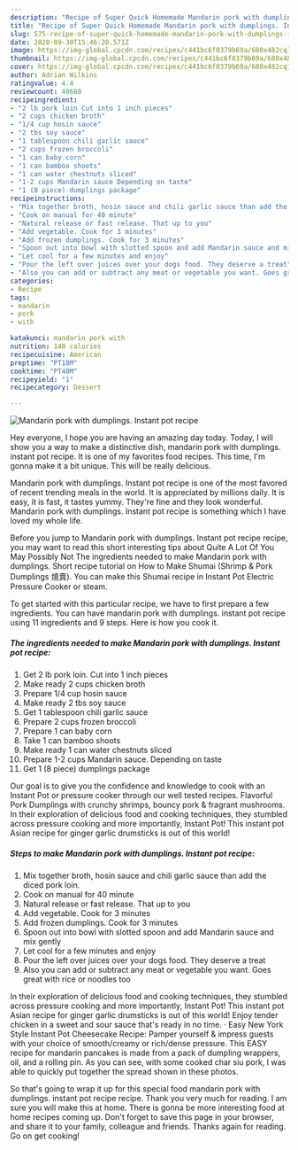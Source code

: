 ```yaml
---
description: "Recipe of Super Quick Homemade Mandarin pork with dumplings. Instant pot recipe"
title: "Recipe of Super Quick Homemade Mandarin pork with dumplings. Instant pot recipe"
slug: 575-recipe-of-super-quick-homemade-mandarin-pork-with-dumplings-instant-pot-recipe
date: 2020-09-30T15:46:20.571Z
image: https://img-global.cpcdn.com/recipes/c441bc6f0379b69a/680x482cq70/mandarin-pork-with-dumplings-instant-pot-recipe-recipe-main-photo.jpg
thumbnail: https://img-global.cpcdn.com/recipes/c441bc6f0379b69a/680x482cq70/mandarin-pork-with-dumplings-instant-pot-recipe-recipe-main-photo.jpg
cover: https://img-global.cpcdn.com/recipes/c441bc6f0379b69a/680x482cq70/mandarin-pork-with-dumplings-instant-pot-recipe-recipe-main-photo.jpg
author: Adrian Wilkins
ratingvalue: 4.4
reviewcount: 40680
recipeingredient:
- "2 lb pork loin Cut into 1 inch pieces"
- "2 cups chicken broth"
- "1/4 cup hosin sauce"
- "2 tbs soy sauce"
- "1 tablespoon chili garlic sauce"
- "2 cups frozen broccoli"
- "1 can baby corn"
- "1 can bamboo shoots"
- "1 can water chestnuts sliced"
- "1-2 cups Mandarin sauce Depending on taste"
- "1 (8 piece) dumplings package"
recipeinstructions:
- "Mix together broth, hosin sauce and chili garlic sauce than add the diced pork loin."
- "Cook on manual for 40 minute"
- "Natural release or fast release. That up to you"
- "Add vegetable. Cook for 3 minutes"
- "Add frozen dumplings. Cook for 3 minutes"
- "Spoon out into bowl with slotted spoon and add Mandarin sauce and mix gently"
- "Let cool for a few minutes and enjoy"
- "Pour the left over juices over your dogs food. They deserve a treat"
- "Also you can add or subtract any meat or vegetable you want. Goes great with rice or noodles too"
categories:
- Recipe
tags:
- mandarin
- pork
- with

katakunci: mandarin pork with 
nutrition: 140 calories
recipecuisine: American
preptime: "PT18M"
cooktime: "PT40M"
recipeyield: "1"
recipecategory: Dessert

---
```



![Mandarin pork with dumplings. Instant pot recipe](https://img-global.cpcdn.com/recipes/c441bc6f0379b69a/680x482cq70/mandarin-pork-with-dumplings-instant-pot-recipe-recipe-main-photo.jpg)

Hey everyone, I hope you are having an amazing day today. Today, I will show you a way to make a distinctive dish, mandarin pork with dumplings. instant pot recipe. It is one of my favorites food recipes. This time, I'm gonna make it a bit unique. This will be really delicious.

Mandarin pork with dumplings. Instant pot recipe is one of the most favored of recent trending meals in the world. It is appreciated by millions daily. It is easy, it is fast, it tastes yummy. They're fine and they look wonderful. Mandarin pork with dumplings. Instant pot recipe is something which I have loved my whole life.

Before you jump to Mandarin pork with dumplings. Instant pot recipe recipe, you may want to read this short interesting tips about Quite A Lot Of You May Possibly Not The ingredients needed to make Mandarin pork with dumplings. Short recipe tutorial on How to Make Shumai (Shrimp &amp; Pork Dumplings 燒賣). You can make this Shumai recipe in Instant Pot Electric Pressure Cooker or steam.


To get started with this particular recipe, we have to first prepare a few ingredients. You can have mandarin pork with dumplings. instant pot recipe using 11 ingredients and 9 steps. Here is how you cook it.

<!--inarticleads1-->

##### The ingredients needed to make Mandarin pork with dumplings. Instant pot recipe:

1. Get 2 lb pork loin. Cut into 1 inch pieces
1. Make ready 2 cups chicken broth
1. Prepare 1/4 cup hosin sauce
1. Make ready 2 tbs soy sauce
1. Get 1 tablespoon chili garlic sauce
1. Prepare 2 cups frozen broccoli
1. Prepare 1 can baby corn
1. Take 1 can bamboo shoots
1. Make ready 1 can water chestnuts sliced
1. Prepare 1-2 cups Mandarin sauce. Depending on taste
1. Get 1 (8 piece) dumplings package


Our goal is to give you the confidence and knowledge to cook with an Instant Pot or pressure cooker through our well tested recipes. Flavorful Pork Dumplings with crunchy shrimps, bouncy pork &amp; fragrant mushrooms. In their exploration of delicious food and cooking techniques, they stumbled across pressure cooking and more importantly, Instant Pot! This instant pot Asian recipe for ginger garlic drumsticks is out of this world! 

<!--inarticleads2-->

##### Steps to make Mandarin pork with dumplings. Instant pot recipe:

1. Mix together broth, hosin sauce and chili garlic sauce than add the diced pork loin.
1. Cook on manual for 40 minute
1. Natural release or fast release. That up to you
1. Add vegetable. Cook for 3 minutes
1. Add frozen dumplings. Cook for 3 minutes
1. Spoon out into bowl with slotted spoon and add Mandarin sauce and mix gently
1. Let cool for a few minutes and enjoy
1. Pour the left over juices over your dogs food. They deserve a treat
1. Also you can add or subtract any meat or vegetable you want. Goes great with rice or noodles too


In their exploration of delicious food and cooking techniques, they stumbled across pressure cooking and more importantly, Instant Pot! This instant pot Asian recipe for ginger garlic drumsticks is out of this world! Enjoy tender chicken in a sweet and sour sauce that&#39;s ready in no time. · Easy New York Style Instant Pot Cheesecake Recipe: Pamper yourself &amp; impress guests with your choice of smooth/creamy or rich/dense pressure. This EASY recipe for mandarin pancakes is made from a pack of dumpling wrappers, oil, and a rolling pin. As you can see, with some cooked char siu pork, I was able to quickly put together the spread shown in these photos. 

So that's going to wrap it up for this special food mandarin pork with dumplings. instant pot recipe recipe. Thank you very much for reading. I am sure you will make this at home. There is gonna be more interesting food at home recipes coming up. Don't forget to save this page in your browser, and share it to your family, colleague and friends. Thanks again for reading. Go on get cooking!

